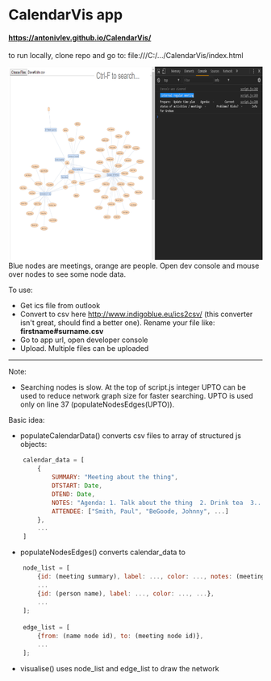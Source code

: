 # CalendarVis app
#### https://antonivlev.github.io/CalendarVis/

to run locally, clone repo and go to: file:///C:/.../CalendarVis/index.html

<img src="graph.png" width=800 height=383></img>
Blue nodes are meetings, orange are people. Open dev console and mouse over nodes to see some node data.

To use:
- Get ics file from outlook
- Convert to csv here http://www.indigoblue.eu/ics2csv/ (this converter isn't great, should find a better one). Rename your file like: **firstname#surname.csv**
- Go to app url, open developer console
- Upload. Multiple files can be uploaded

----------------------------------------
Note:
- Searching nodes is slow. At the top of script.js integer UPTO can be used to reduce network graph size for faster searching. UPTO is used only on line 37 (populateNodesEdges(UPTO)).



Basic idea:
- populateCalendarData() converts csv files to array of structured js objects:
```javascript
	calendar_data = [
		{
			SUMMARY: "Meeting about the thing",
			DTSTART: Date,
			DTEND: Date,
			NOTES: "Agenda: 1. Talk about the thing  2. Drink tea  3....."
			ATTENDEE: ["Smith, Paul", "BeGoode, Johnny", ...]
		},
		...
	]
```
- populateNodesEdges() converts calendar_data to
```javascript
	node_list = [
		{id: (meeting summary), label: ..., color: ..., notes: (meeting notes), ...},
		...
		{id: (person name), label: ..., color: ..., ...},
		...
	];

	edge_list = [
		{from: (name node id), to: (meeting node id)},
		...
	];
```
- visualise() uses node_list and edge_list to draw the network
